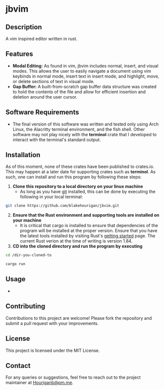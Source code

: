 # jbvim

## Description
A vim inspired editor written in rust.

## Features
- **Modal Editing:** As found in vim, jbvim includes normal, insert, and visual modes. This allows the user to easily navigate a document using vim keybinds in normal mode, insert text in insert mode, and highlight, move, or delete sections of text in visual mode.
- **Gap Buffer:**  A built-from-scratch gap buffer data structure was created to hold the contents of the file and allow for efficient insertion and deletion around the user cursor.


## Software Requirements

- The final version of this software was written and tested only using Arch Linux, the Alacritty terminal environment, and the fish shell. Other software may not play nicely with the **terminol** crate that I developed to interact with the terminal's standard output. 


## Installation
As of this moment, none of these crates have been published to crates.io. This may happen at a later date for supporting crates such as **terminol**. As such, one can install and run this program by following these steps:

1. **Clone this repository to a local directory on your linux machine**
   - As long as you have [git](https://git-scm.com/) installed, this can be done by executing the following in your local terminal:
```sh 
git clone https://github.com/blakehourigan/jbvim.git
```
2. **Ensure that the Rust environment and supporting tools are installed on your machine**
   - It is critical that cargo is installed to ensure that dependencies of the program will be installed at the proper version. Ensure that you have the latest tools installed by visiting Rust's [getting started](https://www.rust-lang.org/learn/get-started) page. The current Rust verion at the time of writing is version 1.84.
3. **CD into the cloned directory and run the program by executing**
```sh 
cd /dir-you-cloned-to
```
```sh 
cargo run
```



## Usage
- 

## Contributing
Contributions to this project are welcome! Please fork the repository and submit a pull request with your improvements.

## License
This project is licensed under the MIT License.

## Contact
For any queries or suggestions, feel free to reach out to the project maintainer at Houriganb@pm.me.

